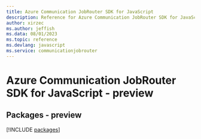 ```yaml
---
title: Azure Communication JobRouter SDK for JavaScript
description: Reference for Azure Communication JobRouter SDK for JavaScript
author: xirzec
ms.author: jeffish
ms.data: 08/01/2023
ms.topic: reference
ms.devlang: javascript
ms.service: communicationjobrouter
---
```

# Azure Communication JobRouter SDK for JavaScript - preview
## Packages - preview
[!INCLUDE [packages](communication-jobrouter-index.md)]